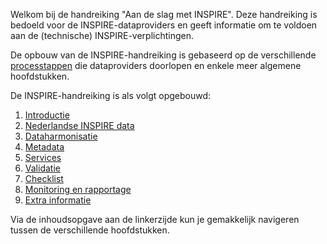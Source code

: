 Welkom bij de handreiking "Aan de slag met INSPIRE".
Deze handreiking is bedoeld voor de INSPIRE-dataproviders en geeft informatie om te voldoen aan de (technische) INSPIRE-verplichtingen.

De opbouw van de INSPIRE-handreiking is gebaseerd op de verschillende [processtappen](#processtappen) die dataproviders doorlopen en enkele meer algemene hoofdstukken.

De INSPIRE-handreiking is als volgt opgebouwd:
1. [Introductie](#introductie)
2. [Nederlandse INSPIRE data](#nederlandse-inspire-data)
3. [Dataharmonisatie](#dataharmonisatie)
4. [Metadata](#metadata)
5. [Services](#services)
6. [Validatie](#validatie)
7. [Checklist](#checklist)
8. [Monitoring en rapportage](#monitoring-en-rapportage)
9. [Extra informatie](#extra-informatie)

Via de inhoudsopgave aan de linkerzijde kun je gemakkelijk navigeren tussen de verschillende hoofdstukken. 

